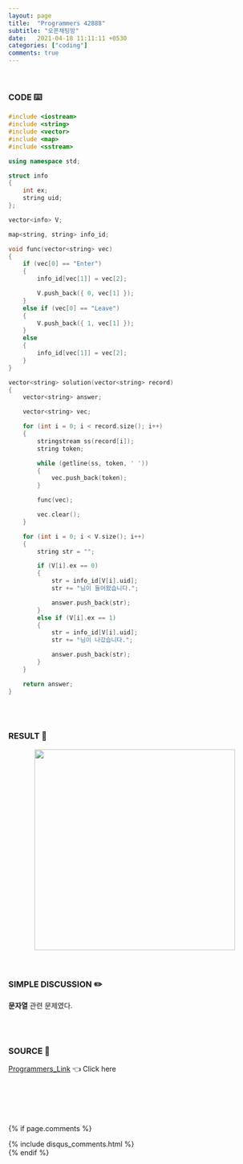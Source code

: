 ```yaml
---
layout: page
title:  "Programmers 42888"
subtitle: "오픈채팅방"
date:   2021-04-18 11:11:11 +0530
categories: ["coding"]
comments: true
---
```


<br>

### CODE ⌨️

```c++
#include <iostream>
#include <string>
#include <vector>
#include <map>
#include <sstream>

using namespace std;

struct info
{
	int ex;
	string uid;
};

vector<info> V;

map<string, string> info_id;

void func(vector<string> vec)
{
	if (vec[0] == "Enter")
	{
		info_id[vec[1]] = vec[2];

		V.push_back({ 0, vec[1] });
	}
	else if (vec[0] == "Leave")
	{
		V.push_back({ 1, vec[1] });
	}
	else
	{
		info_id[vec[1]] = vec[2];
	}
}

vector<string> solution(vector<string> record)
{
	vector<string> answer;

	vector<string> vec;

	for (int i = 0; i < record.size(); i++)
	{
		stringstream ss(record[i]);
		string token;

		while (getline(ss, token, ' '))
		{
			vec.push_back(token);
		}

		func(vec);

		vec.clear();
	}

	for (int i = 0; i < V.size(); i++)
	{
		string str = "";

		if (V[i].ex == 0)
		{
			str = info_id[V[i].uid];
			str += "님이 들어왔습니다.";

			answer.push_back(str);
		}
		else if (V[i].ex == 1)
		{
			str = info_id[V[i].uid];
			str += "님이 나갔습니다.";

			answer.push_back(str);
		}
	}

	return answer;
}
```  

<br>
<br>

### RESULT 💛

<img src="{{ '/assets/programmers/p42888r.jpg' }}" style="width: 400px; height: auto; margin-left: auto; margin-right: auto; display: block;">  

<br>
<br>

### SIMPLE DISCUSSION ✏️

**문자열** 관련 문제였다.  

<br>
<br>

### SOURCE 💎

[Programmers_Link][link] 👈 Click here  

<br>
<br>
<br>
<br>

{% if page.comments %}
<div id="post-disqus" class="container">
{% include disqus_comments.html %}
</div>
{% endif %}

[link]: https://programmers.co.kr/learn/courses/30/lessons/42888